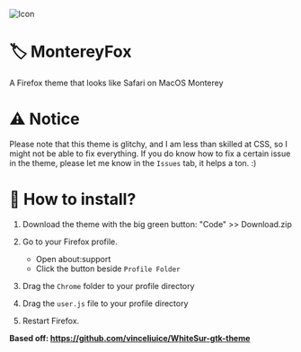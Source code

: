 ![Icon](https://github.com/ItsFoxDev/repos/raw/main/misc/MontereyFox/rsz_firefox-monterey.png)
# 🏷️ MontereyFox
A Firefox theme that looks like Safari on MacOS Monterey

# ⚠️ Notice
Please note that this theme is glitchy, and I am less than skilled at CSS, so I might not be able to fix everything. If you do know how to fix a certain issue in the theme, please let me know in the `Issues` tab, it helps a ton. :)

# 📲 How to install?
1. Download the theme with the big green button: "Code" >> Download.zip
2. Go to your Firefox profile.

	+ Open about:support
	+ Click the button beside `Profile Folder`

3. Drag the `Chrome` folder to your profile directory
4. Drag the `user.js` file to your profile directory
5. Restart Firefox.

**Based off: https://github.com/vinceliuice/WhiteSur-gtk-theme**
